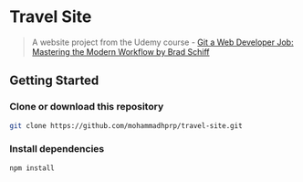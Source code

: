 # Travel Site

> A website project from the Udemy course - [Git a Web Developer Job: Mastering the Modern Workflow by Brad Schiff](https://www.udemy.com/git-a-web-developer-job-mastering-the-modern-workflow/)

## Getting Started

### Clone or download this repository

```sh
git clone https://github.com/mohammadhprp/travel-site.git
```

### Install dependencies

```sh
npm install
```

